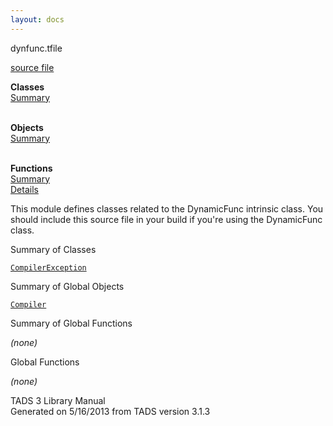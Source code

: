 ```yaml
---
layout: docs
---
```

<span class="title">dynfunc.t</span><span class="type">file</span>

[source file](../source/dynfunc.t.html)

**Classes**  
[Summary](#_ClassSummary_)  
 

**Objects**  
[Summary](#_ObjectSummary_)  
 

**Functions**  
[Summary](#_FunctionSummary_)  
[Details](#_Functions_)



This module defines classes related to the DynamicFunc intrinsic class.
You should include this source file in your build if you're using the
DynamicFunc class.



<span id="_ClassSummary_"></span>



<span class="hdln">Summary of Classes</span>  



[`CompilerException`](../object/CompilerException.html)
<span id="_ObjectSummary_"></span>



<span class="hdln">Summary of Global Objects</span>  



[`Compiler`](../object/Compiler.html)
<span id="FunctionSummary_"></span>



<span class="hdln">Summary of Global Functions</span>  



*(none)* <span id="_Functions_"></span>



<span class="hdln">Global Functions</span>  



*(none)*



TADS 3 Library Manual  
Generated on 5/16/2013 from TADS version 3.1.3


